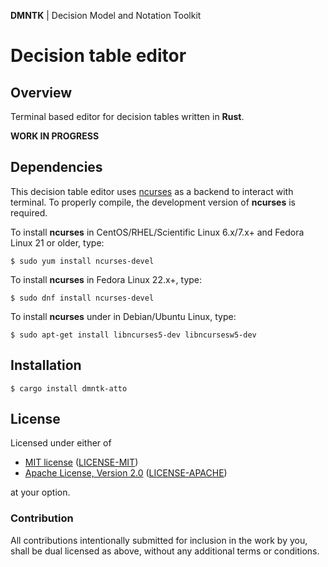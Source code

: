 **DMNTK** | Decision Model and Notation Toolkit

# Decision table editor

## Overview

Terminal based editor for decision tables written in **Rust**.

**WORK IN PROGRESS**

## Dependencies

This decision table editor uses [ncurses](https://invisible-island.net/ncurses/) as a backend
to interact with terminal. To properly compile, the development version of **ncurses** is required.

To install **ncurses** in CentOS/RHEL/Scientific Linux 6.x/7.x+ and Fedora Linux 21 or older, type:
```shell
$ sudo yum install ncurses-devel
```

To install **ncurses** in Fedora Linux 22.x+, type:
```shell
$ sudo dnf install ncurses-devel
```

To install **ncurses** under in Debian/Ubuntu Linux, type:
```shell
$ sudo apt-get install libncurses5-dev libncursesw5-dev
```

## Installation

```shell
$ cargo install dmntk-atto
```

## License

Licensed under either of

- [MIT license](https://opensource.org/licenses/MIT) ([LICENSE-MIT](https://github.com/dmntk/dmntk.rs/blob/main/LICENSE-MIT))
- [Apache License, Version 2.0](https://www.apache.org/licenses/LICENSE-2.0) ([LICENSE-APACHE](https://github.com/dmntk/dmntk.rs/blob/main/LICENSE-APACHE))

at your option.

### Contribution

All contributions intentionally submitted for inclusion in the work by you,
shall be dual licensed as above, without any additional terms or conditions.